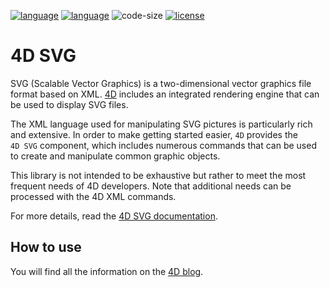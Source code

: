 [![language](https://img.shields.io/static/v1?label=language&message=4d&color=blue)](https://developer.4d.com/)
[![language](https://img.shields.io/github/languages/top/4d/4D-SVG.svg)](https://developer.4d.com/)
![code-size](https://img.shields.io/github/languages/code-size/4d/4D-SVG.svg)
[![license](https://img.shields.io/github/license/4d/4D-SVG)](LICENSE)

# 4D SVG

SVG (Scalable Vector Graphics) is a two-dimensional vector graphics file format based on XML. [4D](https://us.4d.com/4d-development) includes an integrated rendering engine that can be used to display SVG files.

The XML language used for manipulating SVG pictures is particularly rich and extensive. In order to make getting started easier, `4D` provides the `4D SVG` component, which includes numerous commands that can be used to create and manipulate common graphic objects.

This library is not intended to be exhaustive but rather to meet the most frequent needs of 4D developers. Note that additional needs can be processed with the 4D XML commands.

For more details, read the [4D SVG documentation](https://doc.4d.com/4Dv19/4D/19/4D-SVG-Component.100-5461938.en.html).

## How to use

You will find all the information on the [4D blog](https://blog.4d.com/news-flash-4d-components-available-on-github/).
